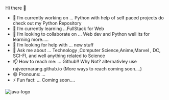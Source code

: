  Hi there 👋
 - 🔭 I’m currently working on ...
Python with help of self paced projects do check out my Python Repository
- 🌱 I’m currently learning ...FullStack  for Web 
- 👯 I’m looking to collaborate on ... Web dev and Python well its for learning more.....
- 🤔 I’m looking for help with ...  new stuff
- 💬 Ask me about ... Technology ,Computer Science,Anime,Marvel , DC, SCI-FI, and well anything related to Science
- 📫 How to reach me: ... Github!! Why Not? alternativley use rajveernarang.github.io  (More ways to reach coming soon....)
- 😄 Pronouns: ...
- ⚡ Fun fact: ...  Coming soon....


![java-logo](https://user-images.githubusercontent.com/60134939/111063777-99045d80-84d6-11eb-8e57-a739366a4b58.png)


<!--
**RajveerNarang/RajveerNarang** is a ✨ _special_ ✨ repository because its `README.md` (this file) appears on your GitHub profile.>

Here are some ideas to get you started:



